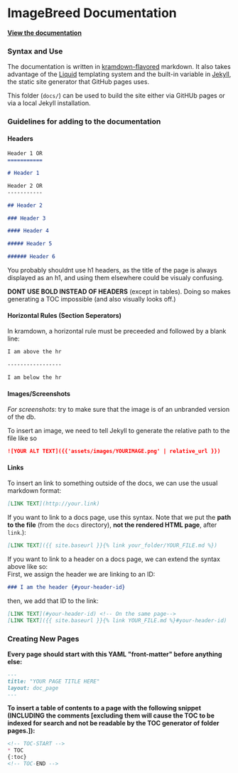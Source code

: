 # ImageBreed Documentation
[**View the documentation**](http://nickmorales.github.io/imagebreed/)

### Syntax and Use
The documentation is written in [kramdown-flavored](https://kramdown.gettalong.org/) markdown. It also takes advantage of the [Liquid](https://shopify.github.io/liquid/) templating system and the built-in variable in [Jekyll](https://jekyllrb.com), the static site generator that GitHub pages uses.

This folder (`docs/`) can be used to build the site either via GitHUb pages or via a local Jekyll installation.

### Guidelines for adding to the documentation

#### Headers
```markdown
Header 1 OR
===========

# Header 1

Header 2 OR
-----------

## Header 2

### Header 3

#### Header 4

##### Header 5

###### Header 6
```
You probably shouldnt use h1 headers, as the title of the page is always displayed as an h1, and using them elsewhere could be visualy confusing.

**DONT USE BOLD INSTEAD OF HEADERS** (except in tables). Doing so makes generating a TOC impossible (and also visually looks off.)

#### Horizontal Rules (Section Seperators)

In kramdown, a horizontal rule must be preceeded and followed by a blank line:
```markdown
I am above the hr

-----------------

I am below the hr
```

#### Images/Screenshots

_For screenshots_: try to make sure that the image is of an unbranded version of the db.

To insert an image, we need to tell Jekyll to generate the relative path to the file like so
```markdown
![YOUR ALT TEXT]({{'assets/images/YOURIMAGE.png' | relative_url }})
```

#### Links
To insert an link to something outside of the docs, we can use the usual markdown format:
```markdown
[LINK TEXT](http://your.link)
```
If you want to link to a docs page, use this syntax. Note that we put the **path to the file** (from the `docs` directory), **not the rendered HTML page**, after `link`.):
```markdown
[LINK TEXT]({{ site.baseurl }}{% link your_folder/YOUR_FILE.md %})
```
If you want to link to a header on a docs page, we can extend the syntax above like so:  
First, we assign the header we are linking to an ID:
```markdown
### I am the header {#your-header-id}
```
then, we add that ID to the link:
```markdown
[LINK TEXT](#your-header-id) <!-- On the same page-->
[LINK TEXT]({{ site.baseurl }}{% link YOUR_FILE.md %}#your-header-id)
```

### Creating New Pages
**Every page should start with this YAML "front-matter" before anything else:**
```markdown
---
title: "YOUR PAGE TITLE HERE"
layout: doc_page
---
```
**To insert a table of contents to a page with the following snippet (INCLUDING the comments [excluding them will cause the TOC to be indexed for search and not be readable by the TOC generator of folder pages.]):**
```markdown
<!-- TOC-START -->
* TOC
{:toc}
<!-- TOC-END -->
```
